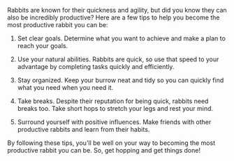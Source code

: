 <!-- Title: How To Become A Very Productive Rabbit -->
<!-- Add this in the WYSIWYG Source Code Pane -->
<p>Rabbits are known for their quickness and agility, but did you know they can also be incredibly productive? Here are a few tips to help you become the most productive rabbit you can be:</p>
<ol>
<li>
<p>Set clear goals. Determine what you want to achieve and make a plan to reach your goals.</p>
</li>
<li>
<p>Use your natural abilities. Rabbits are quick, so use that speed to your advantage by completing tasks quickly and efficiently.</p>
</li>
<li>
<p>Stay organized. Keep your burrow neat and tidy so you can quickly find what you need when you need it.</p>
</li>
<li>
<p>Take breaks. Despite their reputation for being quick, rabbits need breaks too. Take short hops to stretch your legs and rest your mind.</p>
</li>
<li>
<p>Surround yourself with positive influences. Make friends with other productive rabbits and learn from their habits.</p>
</li>
</ol>
<p>By following these tips, you'll be well on your way to becoming the most productive rabbit you can be. So, get hopping and get things done!</p>